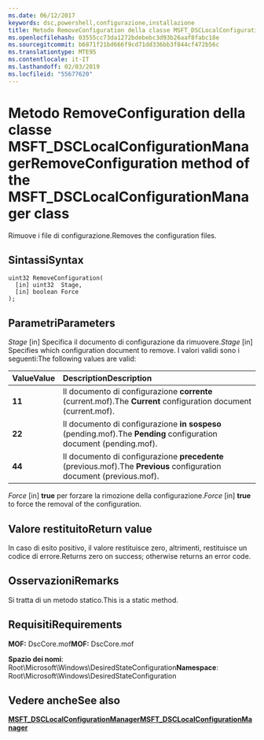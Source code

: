 ```yaml
---
ms.date: 06/12/2017
keywords: dsc,powershell,configurazione,installazione
title: Metodo RemoveConfiguration della classe MSFT_DSCLocalConfigurationManager
ms.openlocfilehash: 03555cc73da1272bdebebc3d93b26aaf8fabc18e
ms.sourcegitcommit: b6871f21bd666f9cd71dd336bb3f844cf472b56c
ms.translationtype: MTE95
ms.contentlocale: it-IT
ms.lasthandoff: 02/03/2019
ms.locfileid: "55677620"
---
```

# <a name="removeconfiguration-method-of-the-msftdsclocalconfigurationmanager-class"></a><span data-ttu-id="14607-103">Metodo RemoveConfiguration della classe MSFT_DSCLocalConfigurationManager</span><span class="sxs-lookup"><span data-stu-id="14607-103">RemoveConfiguration method of the MSFT_DSCLocalConfigurationManager class</span></span>

<span data-ttu-id="14607-104">Rimuove i file di configurazione.</span><span class="sxs-lookup"><span data-stu-id="14607-104">Removes the configuration files.</span></span>

## <a name="syntax"></a><span data-ttu-id="14607-105">Sintassi</span><span class="sxs-lookup"><span data-stu-id="14607-105">Syntax</span></span>

```mof
uint32 RemoveConfiguration(
  [in] uint32  Stage,
  [in] boolean Force
);
```

## <a name="parameters"></a><span data-ttu-id="14607-106">Parametri</span><span class="sxs-lookup"><span data-stu-id="14607-106">Parameters</span></span>

<span data-ttu-id="14607-107">*Stage* \[in\] Specifica il documento di configurazione da rimuovere.</span><span class="sxs-lookup"><span data-stu-id="14607-107">*Stage* \[in\] Specifies which configuration document to remove.</span></span> <span data-ttu-id="14607-108">I valori validi sono i seguenti:</span><span class="sxs-lookup"><span data-stu-id="14607-108">The following values are valid:</span></span>

|<span data-ttu-id="14607-109">Value</span><span class="sxs-lookup"><span data-stu-id="14607-109">Value</span></span> |<span data-ttu-id="14607-110">Description</span><span class="sxs-lookup"><span data-stu-id="14607-110">Description</span></span> |
|:--- |:---|
|<span data-ttu-id="14607-111">**1**</span><span class="sxs-lookup"><span data-stu-id="14607-111">**1**</span></span> | <span data-ttu-id="14607-112">Il documento di configurazione **corrente** (current.mof).</span><span class="sxs-lookup"><span data-stu-id="14607-112">The **Current** configuration document (current.mof).</span></span> |
|<span data-ttu-id="14607-113">**2**</span><span class="sxs-lookup"><span data-stu-id="14607-113">**2**</span></span> | <span data-ttu-id="14607-114">Il documento di configurazione **in sospeso** (pending.mof).</span><span class="sxs-lookup"><span data-stu-id="14607-114">The **Pending** configuration document (pending.mof).</span></span>  |
|<span data-ttu-id="14607-115">**4**</span><span class="sxs-lookup"><span data-stu-id="14607-115">**4**</span></span> | <span data-ttu-id="14607-116">Il documento di configurazione **precedente** (previous.mof).</span><span class="sxs-lookup"><span data-stu-id="14607-116">The **Previous** configuration document (previous.mof).</span></span> |

<span data-ttu-id="14607-117">*Force* \[in\] **true** per forzare la rimozione della configurazione.</span><span class="sxs-lookup"><span data-stu-id="14607-117">*Force* \[in\] **true** to force the removal of the configuration.</span></span>

## <a name="return-value"></a><span data-ttu-id="14607-118">Valore restituito</span><span class="sxs-lookup"><span data-stu-id="14607-118">Return value</span></span>

<span data-ttu-id="14607-119">In caso di esito positivo, il valore restituisce zero, altrimenti, restituisce un codice di errore.</span><span class="sxs-lookup"><span data-stu-id="14607-119">Returns zero on success; otherwise returns an error code.</span></span>

## <a name="remarks"></a><span data-ttu-id="14607-120">Osservazioni</span><span class="sxs-lookup"><span data-stu-id="14607-120">Remarks</span></span>

<span data-ttu-id="14607-121">Si tratta di un metodo statico.</span><span class="sxs-lookup"><span data-stu-id="14607-121">This is a static method.</span></span>

## <a name="requirements"></a><span data-ttu-id="14607-122">Requisiti</span><span class="sxs-lookup"><span data-stu-id="14607-122">Requirements</span></span>

<span data-ttu-id="14607-123">**MOF:** DscCore.mof</span><span class="sxs-lookup"><span data-stu-id="14607-123">**MOF:** DscCore.mof</span></span>

<span data-ttu-id="14607-124">**Spazio dei nomi**: Root\Microsoft\Windows\DesiredStateConfiguration</span><span class="sxs-lookup"><span data-stu-id="14607-124">**Namespace**: Root\Microsoft\Windows\DesiredStateConfiguration</span></span>

## <a name="see-also"></a><span data-ttu-id="14607-125">Vedere anche</span><span class="sxs-lookup"><span data-stu-id="14607-125">See also</span></span>

[<span data-ttu-id="14607-126">**MSFT_DSCLocalConfigurationManager**</span><span class="sxs-lookup"><span data-stu-id="14607-126">**MSFT_DSCLocalConfigurationManager**</span></span>](msft-dsclocalconfigurationmanager.md)